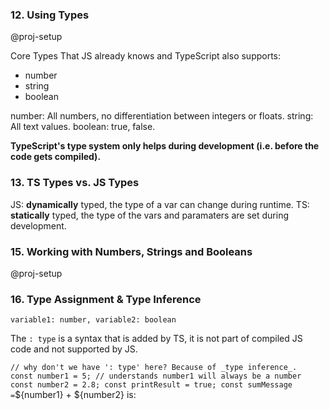 ### 12. Using Types

@proj-setup

Core Types That JS already knows and TypeScript also supports:

- number
- string
- boolean

number: All numbers, no differentiation between integers or floats.
string: All text values.
boolean: true, false.

**TypeScript's type system only helps during development (i.e. before the code gets compiled).**

### 13. TS Types vs. JS Types

JS: **dynamically** typed, the type of a var can change during runtime.
TS: **statically** typed, the type of the vars and paramaters are set during development.

### 15. Working with Numbers, Strings and Booleans

@proj-setup

### 16. Type Assignment & Type Inference

`variable1: number, variable2: boolean`

The `: type` is a syntax that is added by TS, it is not part of compiled JS code and not supported by JS.

`// why don't we have ': type' here? Because of _type inference_. 
const number1 = 5; // understands number1 will always be a number
const number2 = 2.8;
const printResult = true;
const sumMessage =`${number1} + ${number2} is: `
`
